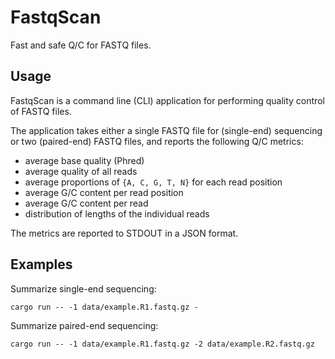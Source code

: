 # FastqScan

Fast and safe Q/C for FASTQ files.

## Usage

FastqScan is a command line (CLI) application for performing quality control of FASTQ files.

The application takes either a single FASTQ file for (single-end) sequencing
or two (paired-end) FASTQ files, and reports the following Q/C metrics:

* average base quality (Phred)
* average quality of all reads
* average proportions of `{A, C, G, T, N}` for each read position
* average G/C content per read position
* average G/C content per read
* distribution of lengths of the individual reads

The metrics are reported to STDOUT in a JSON format.

## Examples

Summarize single-end sequencing:

```shell
cargo run -- -1 data/example.R1.fastq.gz -
```

Summarize paired-end sequencing:

```shell
cargo run -- -1 data/example.R1.fastq.gz -2 data/example.R2.fastq.gz
```
